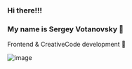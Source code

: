 ### Hi there!!!

### My name is Sergey Votanovsky 🧙

Frontend & CreativeCode development 🧬

![image](https://user-images.githubusercontent.com/83348885/143777517-df6ee545-873a-4180-aa90-db97f0304627.png)
